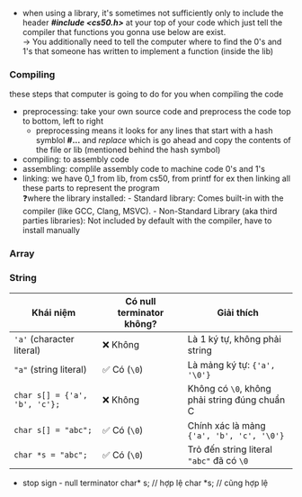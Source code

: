 - when using a library, it's sometimes not sufficiently only to include the header ***#include <cs50.h>*** at your top of your code which just tell the compiler that functions you gonna use below are exist. <br>
  → You additionally need to tell the computer where to find the 0's and 1's that someone has written to implement a function (inside the lib)


### Compiling
these steps that computer is going to do for you when compiling the code 
- preprocessing: take your own source code and preprocess the code top to bottom, left to right
  - preprocessing means it looks for any lines that start with a hash symblol **#...** and _replace_ which is go ahead and copy the contents of the file or lib (mentioned behind the hash symbol)
- compiling: to assembly code 
- assembling: complile assembly code to machine code 0's and 1's
- linking: we have 0_1 from lib, from cs50, from printf for ex then linking all these parts to represent the program <br>
    ❓where the library installed: 
      - Standard library: Comes built-in with the compiler (like GCC, Clang, MSVC).
      - Non-Standard Library (aka third parties libraries): Not included by default with the compiler, have to install manually


### Array


### String

| **Khái niệm**                 | **Có null terminator không?** | **Giải thích**                                |
| ----------------------------- | ----------------------------- | --------------------------------------------- |
| `'a'` (character literal)     | ❌ Không                       | Là 1 ký tự, không phải string                 |
| `"a"` (string literal)        | ✅ Có (`\0`)                   | Là mảng ký tự: `{'a', '\0'}`                  |
| `char s[] = {'a', 'b', 'c'};` | ❌ Không                       | Không có `\0`, không phải string đúng chuẩn C |
| `char s[] = "abc";`           | ✅ Có (`\0`)                   | Chính xác là mảng `{'a', 'b', 'c', '\0'}`     |
| `char *s = "abc";`            | ✅ Có (`\0`)                   | Trỏ đến string literal `"abc"` đã có `\0`     |

- stop sign - null terminator 
char* s;  // hợp lệ
char *s;  // cũng hợp lệ


